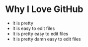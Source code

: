 # Why I Love GitHub

* It is pretty
* It is easy to edit files
* It is pretty easy to edit files
* It is pretty damn easy to edit files